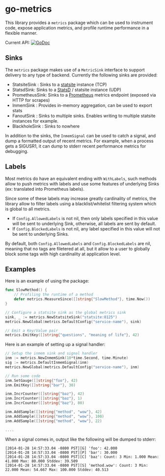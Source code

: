 # go-metrics

This library provides a `metrics` package which can be used to instrument code,
expose application metrics, and profile runtime performance in a flexible
manner.

Current API:
[![GoDoc](https://godoc.org/github.com/armon/go-metrics?status.svg)](https://godoc.org/github.com/armon/go-metrics)

## Sinks

The `metrics` package makes use of a `MetricSink` interface to support delivery
to any type of backend. Currently the following sinks are provided:

*   StatsiteSink : Sinks to a [statsite](https://github.com/armon/statsite/)
    instance (TCP)
*   StatsdSink: Sinks to a [StatsD](https://github.com/etsy/statsd/) / statsite
    instance (UDP)
*   PrometheusSink: Sinks to a [Prometheus](http://prometheus.io/) metrics
    endpoint (exposed via HTTP for scrapes)
*   InmemSink : Provides in-memory aggregation, can be used to export stats
*   FanoutSink : Sinks to multiple sinks. Enables writing to multiple statsite
    instances for example.
*   BlackholeSink : Sinks to nowhere

In addition to the sinks, the `InmemSignal` can be used to catch a signal, and
dump a formatted output of recent metrics. For example, when a process gets a
SIGUSR1, it can dump to stderr recent performance metrics for debugging.

## Labels

Most metrics do have an equivalent ending with `WithLabels`, such methods allow
to push metrics with labels and use some features of underlying Sinks (ex:
translated into Prometheus labels).

Since some of these labels may increase greatly cardinality of metrics, the
library allow to filter labels using a blacklist/whitelist filtering system
which is global to all metrics.

*   If `Config.AllowedLabels` is not nil, then only labels specified in this value
    will be sent to underlying Sink, otherwise, all labels are sent by default.
*   If `Config.BlockedLabels` is not nil, any label specified in this value will
    not be sent to underlying Sinks.

By default, both `Config.AllowedLabels` and `Config.BlockedLabels` are nil,
meaning that no tags are filetered at all, but it allow to a user to globally
block some tags with high cardinality at application level.

## Examples

Here is an example of using the package:

```go
func SlowMethod() {
    // Profiling the runtime of a method
    defer metrics.MeasureSince([]string{"SlowMethod"}, time.Now())
}

// Configure a statsite sink as the global metrics sink
sink, _ := metrics.NewStatsiteSink("statsite:8125")
metrics.NewGlobal(metrics.DefaultConfig("service-name"), sink)

// Emit a Key/Value pair
metrics.EmitKey([]string{"questions", "meaning of life"}, 42)
```

Here is an example of setting up a signal handler:

```go
// Setup the inmem sink and signal handler
inm := metrics.NewInmemSink(10*time.Second, time.Minute)
sig := metrics.DefaultInmemSignal(inm)
metrics.NewGlobal(metrics.DefaultConfig("service-name"), inm)

// Run some code
inm.SetGauge([]string{"foo"}, 42)
inm.EmitKey([]string{"bar"}, 30)

inm.IncrCounter([]string{"baz"}, 42)
inm.IncrCounter([]string{"baz"}, 1)
inm.IncrCounter([]string{"baz"}, 80)

inm.AddSample([]string{"method", "wow"}, 42)
inm.AddSample([]string{"method", "wow"}, 100)
inm.AddSample([]string{"method", "wow"}, 22)

....
```

When a signal comes in, output like the following will be dumped to stderr:

    [2014-01-28 14:57:33.04 -0800 PST][G] 'foo': 42.000
    [2014-01-28 14:57:33.04 -0800 PST][P] 'bar': 30.000
    [2014-01-28 14:57:33.04 -0800 PST][C] 'baz': Count: 3 Min: 1.000 Mean: 41.000 Max: 80.000 Stddev: 39.509
    [2014-01-28 14:57:33.04 -0800 PST][S] 'method.wow': Count: 3 Min: 22.000 Mean: 54.667 Max: 100.000 Stddev: 40.513
